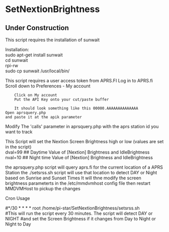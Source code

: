 # SetNextionBrightness
## Under Construction

  This script requires the installation of sunwait
  
  Installation:    
sudo apt-get install sunwait        
cd sunwait              
rpi-rw           
sudo cp sunwait /usr/local/bin/          


  This script requires a user access token from APRS.FI
        Log in to APRS.fi
        Scroll down to  Preferences - My account

        Click on My account
        Put the API Key onto your cut/paste buffer

        It should look something like this 00000.AAAAAAAAAAAAAA
	Open aprsquery.php
	and paste it at the apik parameter


Modify The 'calls' parameter in aprsquery.php with the aprs station id you want to track

This Script will set the Nextion Screen Brightness high or low (values are set in the script)      
dval=99  ## Daytime Value of [Nextion] Brightness and IdleBrightness     
nval=10  ## Night time Value of [Nextion] Brightness and IdleBrightness     

the aprsquery.php script will query aprs.fi for the current location of a APRS Station
the ./setsrss.sh script will use that location to detect DAY or Night based on Sunrise and Sunset Times
It will thne modify the screen brightness parameterts in the /etc/mmdvmhost config file
then restart MMDVMHost to pickup the changes


Cron Usage

#*/30 * * * *   root /home/pi-star/SetNextionBrightness/setsrss.sh          
#This will run the script every 30 minutes. The script will detect DAY or NIGHT 
#and set the Screen Brightness if it changes from Day to Night or Night to Day


